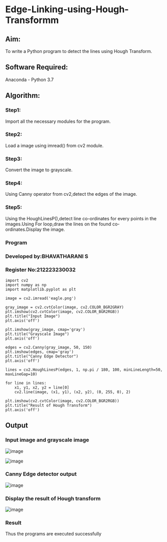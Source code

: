 # Edge-Linking-using-Hough-Transformm
## Aim:
To write a Python program to detect the lines using Hough Transform.

## Software Required:
Anaconda - Python 3.7

## Algorithm:
### Step1:

Import all the necessary modules for the program.
### Step2:

Load a image using imread() from cv2 module.
### Step3:

Convert the image to grayscale.
### Step4:

Using Canny operator from cv2,detect the edges of the image.
### Step5:

Using the HoughLinesP(),detect line co-ordinates for every points in the images.Using For loop,draw the lines on the found co-ordinates.Display the image.

### Program
### Developed by:BHAVATHARANI S
### Register No:212223230032
```
import cv2
import numpy as np
import matplotlib.pyplot as plt

image = cv2.imread('eagle.png')

gray_image = cv2.cvtColor(image, cv2.COLOR_BGR2GRAY)
plt.imshow(cv2.cvtColor(image, cv2.COLOR_BGR2RGB))  
plt.title("Input Image")
plt.axis('off')

plt.imshow(gray_image, cmap='gray')
plt.title("Grayscale Image")
plt.axis('off')

edges = cv2.Canny(gray_image, 50, 150)
plt.imshow(edges, cmap='gray')
plt.title("Canny Edge Detector")
plt.axis('off')

lines = cv2.HoughLinesP(edges, 1, np.pi / 180, 100, minLineLength=50, maxLineGap=10)

for line in lines:
    x1, y1, x2, y2 = line[0]  
    cv2.line(image, (x1, y1), (x2, y2), (0, 255, 0), 2) 

plt.imshow(cv2.cvtColor(image, cv2.COLOR_BGR2RGB)) 
plt.title("Result of Hough Transform")
plt.axis('off')
```
## Output

### Input image and grayscale image

![image](https://github.com/user-attachments/assets/ca39ec33-9f07-49d2-b6d0-3910f2995e40)

![image](https://github.com/user-attachments/assets/7c3c524b-dd54-444a-b14c-95adc8f256b9)



### Canny Edge detector output

![image](https://github.com/user-attachments/assets/e574a779-fdc8-40c2-b4d5-9db6765b8272)


### Display the result of Hough transform
![image](https://github.com/user-attachments/assets/654815a0-1220-4047-a3ce-f7f1235a8150)

### Result
Thus the programs are executed successfully
